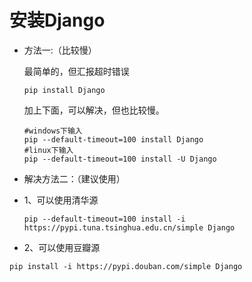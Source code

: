 # 安装Django

- 方法一:（比较慢）

  最简单的，但汇报超时错误

  ```shell
  pip install Django
  ```

  加上下面，可以解决，但也比较慢。

  ```shell
  #windows下输入 
  pip --default-timeout=100 install Django
  #linux下输入 
  pip --default-timeout=100 install -U Django
  ```

- 解决方法二：（建议使用）

- 1、可以使用清华源

  ```shell
  pip --default-timeout=100 install -i https://pypi.tuna.tsinghua.edu.cn/simple Django
  ```

- 2、可以使用豆瓣源

```shell
pip install -i https://pypi.douban.com/simple Django
```

